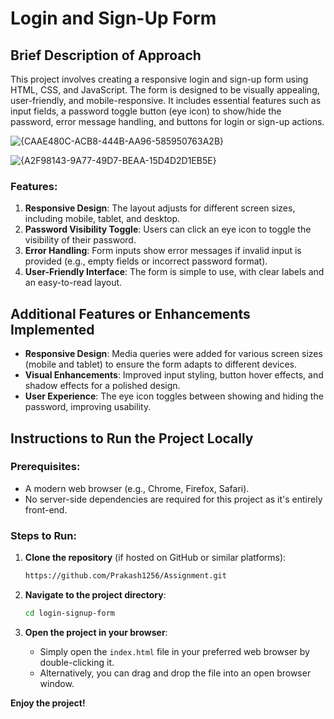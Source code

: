 # Login and Sign-Up Form

## Brief Description of Approach
This project involves creating a responsive login and sign-up form using HTML, CSS, and JavaScript. The form is designed to be visually appealing, user-friendly, and mobile-responsive. It includes essential features such as input fields, a password toggle button (eye icon) to show/hide the password, error message handling, and buttons for login or sign-up actions.


![{CAAE480C-ACB8-444B-AA96-585950763A2B}](https://github.com/user-attachments/assets/7644e599-e6a1-47cb-bb40-2fc0126a20aa)

![{A2F98143-9A77-49D7-BEAA-15D4D2D1EB5E}](https://github.com/user-attachments/assets/4951bb14-ea91-48dc-a41d-d8b51a3aff98)



### Features:
1. **Responsive Design**: The layout adjusts for different screen sizes, including mobile, tablet, and desktop.
2. **Password Visibility Toggle**: Users can click an eye icon to toggle the visibility of their password.
3. **Error Handling**: Form inputs show error messages if invalid input is provided (e.g., empty fields or incorrect password format).
4. **User-Friendly Interface**: The form is simple to use, with clear labels and an easy-to-read layout.

## Additional Features or Enhancements Implemented
- **Responsive Design**: Media queries were added for various screen sizes (mobile and tablet) to ensure the form adapts to different devices.
- **Visual Enhancements**: Improved input styling, button hover effects, and shadow effects for a polished design.
- **User Experience**: The eye icon toggles between showing and hiding the password, improving usability.

## Instructions to Run the Project Locally

### Prerequisites:
- A modern web browser (e.g., Chrome, Firefox, Safari).
- No server-side dependencies are required for this project as it's entirely front-end.

### Steps to Run:
1. **Clone the repository** (if hosted on GitHub or similar platforms):
    ```bash
    https://github.com/Prakash1256/Assignment.git
    ```

2. **Navigate to the project directory**:
    ```bash
    cd login-signup-form
    ```

3. **Open the project in your browser**:
    - Simply open the `index.html` file in your preferred web browser by double-clicking it.
    - Alternatively, you can drag and drop the file into an open browser window.

 **Enjoy the project!**

